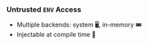 ### Untrusted `ENV` Access

- Multiple backends: system 🖥, in-memory 🎟
- Injectable at compile time 💉
